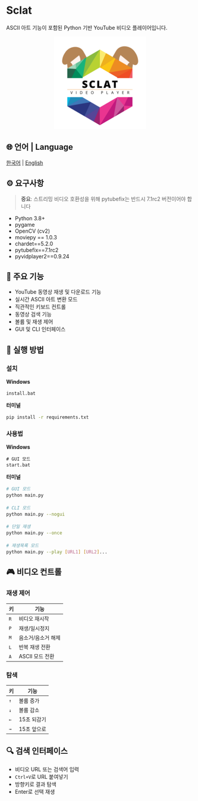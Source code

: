 # Sclat

ASCII 아트 기능이 포함된 Python 기반 YouTube 비디오 플레이어입니다.

<p align="center">
    <img src="./asset/sclatLogo.png" width="248" alt="Sclat 로고">
</p>

## 🌐 언어 | Language

[한국어](README.md) | [English](README.en.md)

## ⚙️ 요구사항

> **중요**: 스트리밍 비디오 호환성을 위해 pytubefix는 반드시 7.1rc2 버전이어야 합니다

-   Python 3.8+
-   pygame
-   OpenCV (cv2)
-   moviepy == 1.0.3
-   chardet==5.2.0
-   pytubefix==7.1rc2
-   pyvidplayer2==0.9.24

## 🌟 주요 기능

-   YouTube 동영상 재생 및 다운로드 기능
-   실시간 ASCII 아트 변환 모드
-   직관적인 키보드 컨트롤
-   동영상 검색 기능
-   볼륨 및 재생 제어
-   GUI 및 CLI 인터페이스

## 🚀 실행 방법

### 설치

**Windows**

```batch
install.bat
```

**터미널**

```bash
pip install -r requirements.txt
```

### 사용법

**Windows**

```batch
# GUI 모드
start.bat
```

**터미널**

```bash
# GUI 모드
python main.py

# CLI 모드
python main.py --nogui

# 단일 재생
python main.py --once

# 재생목록 모드
python main.py --play [URL1] [URL2]...
```

## 🎮 비디오 컨트롤

### 재생 제어

| 키  | 기능               |
| --- | ------------------ |
| `R` | 비디오 재시작      |
| `P` | 재생/일시정지      |
| `M` | 음소거/음소거 해제 |
| `L` | 반복 재생 전환     |
| `A` | ASCII 모드 전환    |

### 탐색

| 키  | 기능        |
| --- | ----------- |
| `↑` | 볼륨 증가   |
| `↓` | 볼륨 감소   |
| `←` | 15초 되감기 |
| `→` | 15초 앞으로 |

## 🔍 검색 인터페이스

-   비디오 URL 또는 검색어 입력
-   `Ctrl+V`로 URL 붙여넣기
-   방향키로 결과 탐색
-   Enter로 선택 재생
